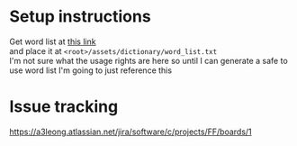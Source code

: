 # Setup instructions
Get word list at [this link](https://github.com/dwyl/english-words/files/3120293/clean_words_alpha_revb.txt)  
and place it at `<root>/assets/dictionary/word_list.txt`  
I'm not sure what the usage rights are here so until I can generate a safe to use word list I'm going to just reference this

# Issue tracking
https://a3leong.atlassian.net/jira/software/c/projects/FF/boards/1
